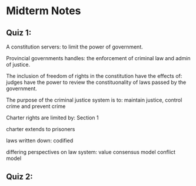 # Midterm Notes

## Quiz 1:

A constitution servers:
to limit the power of government.

Provincial governments handles:
the enforcement of criminal law and admin of justice.

The inclusion of freedom of rights in the constitution have the effects of:
judges have the power to review the constituonality of laws passed by the government.

The purpose of the criminal justice system is to:
maintain justice, control crime and prevent crime

Charter rights are limited by:
Section 1

charter extends to prisoners 

laws written down:
codified 

differing perspectives on law system:
value consensus model
conflict model

## Quiz 2:



